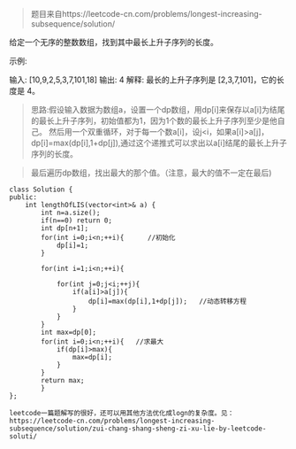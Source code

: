 >题目来自https://leetcode-cn.com/problems/longest-increasing-subsequence/solution/

给定一个无序的整数数组，找到其中最长上升子序列的长度。

示例:

输入: [10,9,2,5,3,7,101,18]
输出: 4 
解释: 最长的上升子序列是 [2,3,7,101]，它的长度是 4。

>思路:假设输入数据为数组a，设置一个dp数组，用dp[i]来保存以a[i]为结尾的最长上升子序列，初始值都为1，因为1个数的最长上升子序列至少是他自己。
然后用一个双重循环，对于每一个数a[i]，设j<i，如果a[i]>a[j]，dp[i]=max(dp[i],1+dp[j]),通过这个递推式可以求出以a[i]结尾的最长上升子序列的长度。

>最后遍历dp数组，找出最大的那个值。（注意，最大的值不一定在最后)

```
class Solution {
public:
    int lengthOfLIS(vector<int>& a) {
        int n=a.size();
        if(n==0) return 0;
        int dp[n+1];
        for(int i=0;i<n;++i){      //初始化
            dp[i]=1;
        } 
       
        for(int i=1;i<n;++i){ 
            
            for(int j=0;j<i;++j){
                if(a[i]>a[j]){
                    dp[i]=max(dp[i],1+dp[j]);   //动态转移方程
                }
            }
        }
        int max=dp[0];
        for(int i=0;i<n;++i){   //求最大
            if(dp[i]>max){
                max=dp[i];
            }
        }
        return max;
        }
};

leetcode一篇题解写的很好，还可以用其他方法优化成logn的复杂度。见：
https://leetcode-cn.com/problems/longest-increasing-subsequence/solution/zui-chang-shang-sheng-zi-xu-lie-by-leetcode-soluti/